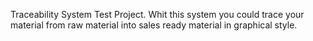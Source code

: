 Traceability System Test Project. Whit this system you could trace your material from raw material into sales ready material in graphical style.
